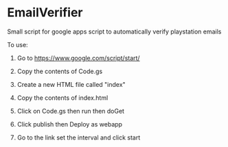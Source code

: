 # EmailVerifier
Small script for google apps script to automatically verify playstation emails

To use:

1. Go to https://www.google.com/script/start/

2. Copy the contents of Code.gs

3. Create a new HTML file called "index"

4. Copy the contents of index.html

5. Click on Code.gs then run then doGet

6. Click publish then Deploy as webapp

7. Go to the link set the interval and click start
